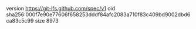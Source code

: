 version https://git-lfs.github.com/spec/v1
oid sha256:000f7e90e77606f658253dddf84afc2083a710f83c409bd9002dbd6ca83c5c99
size 8973
